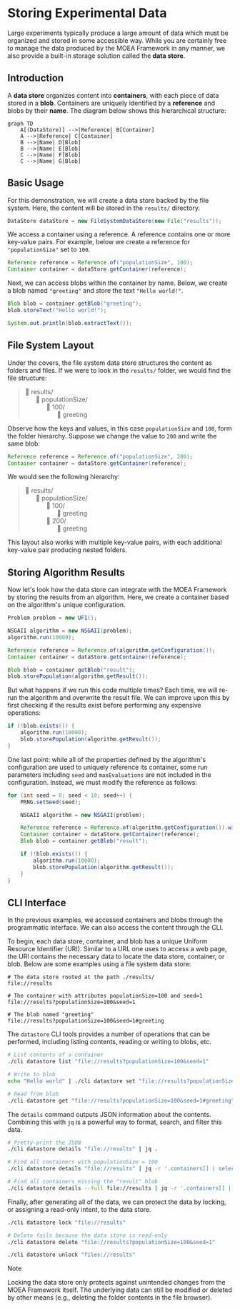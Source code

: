 # Storing Experimental Data

Large experiments typically produce a large amount of data which must be organized and stored in some accessible way.
While you are certainly free to manage the data produced by the MOEA Framework in any manner, we also provide a
built-in storage solution called the **data store**.

## Introduction

A **data store** organizes content into **containers**, with each piece of data stored in a **blob**.  Containers are
uniquely identified by a **reference** and blobs by their **name**.  The diagram below shows this hierarchical
structure:

```mermaid
graph TD
    A[(DataStore)] -->|Reference| B[Container]
    A -->|Reference| C[Container]
    B -->|Name| D[Blob]
    B -->|Name| E[Blob]
    C -->|Name| F[Blob]
    C -->|Name| G[Blob]
```

## Basic Usage

For this demonstration, we will create a data store backed by the file system.  Here, the content will be stored in the
`results/` directory.

<!-- java:test/org/moeaframework/snippet/DataStoreSnippet.java [datastore-create] -->

```java
DataStore dataStore = new FileSystemDataStore(new File("results"));
```

We access a container using a reference.  A reference contains one or more key-value pairs.  For example, below we
create a reference for `"populationSize"` set to `100`.

<!-- java:test/org/moeaframework/snippet/DataStoreSnippet.java [datastore-container] -->

```java
Reference reference = Reference.of("populationSize", 100);
Container container = dataStore.getContainer(reference);
```

Next, we can access blobs within the container by name.  Below, we create a blob named `"greeting"` and store the text
`"Hello world!"`.

<!-- java:test/org/moeaframework/snippet/DataStoreSnippet.java [datastore-blob] -->

```java
Blob blob = container.getBlob("greeting");
blob.storeText("Hello world!");

System.out.println(blob.extractText());
```

## File System Layout

Under the covers, the file system data store structures the content as folders and files.  If we were to look in the
`results/` folder, we would find the file structure:

> :file_folder: results/ <br/>
> &nbsp; &nbsp; &nbsp; :file_folder: populationSize/ <br/>
> &nbsp; &nbsp; &nbsp; &nbsp; &nbsp; &nbsp; :file_folder: 100/ <br/>
> &nbsp; &nbsp; &nbsp; &nbsp; &nbsp; &nbsp; &nbsp; &nbsp; &nbsp; :page_facing_up: greeting

Observe how the keys and values, in this case `populationSize` and `100`, form the folder hierarchy.  Suppose we
change the value to `200` and write the same blob:

<!-- java:test/org/moeaframework/snippet/DataStoreSnippet.java [datastore-layout] -->

```java
Reference reference = Reference.of("populationSize", 200);
Container container = dataStore.getContainer(reference);
```

We would see the following hierarchy:

> :file_folder: results/ <br/>
> &nbsp; &nbsp; &nbsp; :file_folder: populationSize/ <br/>
> &nbsp; &nbsp; &nbsp; &nbsp; &nbsp; &nbsp; :file_folder: 100/ <br/>
> &nbsp; &nbsp; &nbsp; &nbsp; &nbsp; &nbsp; &nbsp; &nbsp; &nbsp; :page_facing_up: greeting <br/>
> &nbsp; &nbsp; &nbsp; &nbsp; &nbsp; &nbsp; :file_folder: 200/ <br/>
> &nbsp; &nbsp; &nbsp; &nbsp; &nbsp; &nbsp; &nbsp; &nbsp; &nbsp; :page_facing_up: greeting

This layout also works with multiple key-value pairs, with each additional key-value pair producing nested folders.

## Storing Algorithm Results

Now let's look how the data store can integrate with the MOEA Framework by storing the results from an algorithm.
Here, we create a container based on the algorithm's unique configuration.

<!-- java:test/org/moeaframework/snippet/DataStoreSnippet.java [datastore-algorithm] -->

```java
Problem problem = new UF1();

NSGAII algorithm = new NSGAII(problem);
algorithm.run(10000);

Reference reference = Reference.of(algorithm.getConfiguration());
Container container = dataStore.getContainer(reference);

Blob blob = container.getBlob("result");
blob.storePopulation(algorithm.getResult());
```

But what happens if we run this code multiple times?  Each time, we will re-run the algorithm and overwrite the result
file.  We can improve upon this by first checking if the results exist before performing any expensive operations:

<!-- java:test/org/moeaframework/snippet/DataStoreSnippet.java [datastore-exists] -->

```java
if (!blob.exists()) {
    algorithm.run(10000);
    blob.storePopulation(algorithm.getResult());
}
```

One last point: while all of the properties defined by the algorithm's configuration are used to uniquely reference
its container, some run parameters including `seed` and `maxEvaluations` are not included in the configuration.  Instead,
we must modify the reference as follows:

<!-- java:test/org/moeaframework/snippet/DataStoreSnippet.java [datastore-seeds] -->

```java
for (int seed = 0; seed < 10; seed++) {
    PRNG.setSeed(seed);

    NSGAII algorithm = new NSGAII(problem);

    Reference reference = Reference.of(algorithm.getConfiguration()).with("seed", seed);
    Container container = dataStore.getContainer(reference);
    Blob blob = container.getBlob("result");

    if (!blob.exists()) {
        algorithm.run(10000);
        blob.storePopulation(algorithm.getResult());
    }
}
```

## CLI Interface

In the previous examples, we accessed containers and blobs through the programmatic interface.  We can also access
the content through the CLI.

To begin, each data store, container, and blob has a unique Uniform Resource Identifier (URI).  Similar to a URL one
uses to access a web page, the URI contains the necessary data to locate the data store, container, or blob.  Below are
some examples using a file system data store:

```
# The data store rooted at the path ./results/
file://results

# The container with attributes populationSize=100 and seed=1
file://results?populationSize=100&seed=1

# The blob named "greeting"
file://results?populationSize=100&seed=1#greeting
```

The `datastore` CLI tools provides a number of operations that can be performed, including listing contents, reading or
writing to blobs, etc.

<!-- bash:.github/workflows/ci.yml [datastore] -->

```bash
# List contents of a container
./cli datastore list "file://results?populationSize=100&seed=1"

# Write to blob
echo "Hello world" | ./cli datastore set "file://results?populationSize=100&seed=1#greeting"

# Read from blob
./cli datastore get "file://results?populationSize=100&seed=1#greeting"
```

The `details` command outputs JSON information about the contents.  Combining this with `jq` is a powerful way to
format, search, and filter this data.

```bash
# Pretty-print the JSON
./cli datastore details "file://results" | jq .

# Find all containers with populationSize = 100
./cli datastore details "file://results" | jq -r '.containers[] | select(.reference.populationSize == "100")'

# Find all containers missing the "result" blob
./cli datastore details --full file://results | jq -r '.containers[] | select(isempty(.blobs[] | select(.name == "result")))'
```

Finally, after generating all of the data, we can protect the data by locking, or assigning a read-only intent, to the
data store.

```bash
./cli datastore lock "file://results"

# Delete fails because the data store is read-only
./cli datastore delete "file://results?populationSize=100&seed=1"

./cli datastore unlock "files://results"
```

> [!NOTE]  
> Locking the data store only protects against unintended changes from the MOEA Framework itself.  The underlying data
> can still be modified or deleted by other means (e.g., deleting the folder contents in the file browser).
